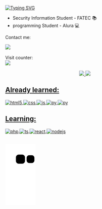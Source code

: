 
 <div align="left">
 
[![Typing SVG](https://readme-typing-svg.herokuapp.com?size=26&duration=3500&color=FFFFFF&background=00FF8E00&left=true&multiline=true&width=650&height=140&lines=Hi!+I'm+Léo,+;I'm+a+developer!;Feel+free+to+take+a+look+my+repositories.+)](https://git.io/typing-svg)
</div>

- Security Information Student - FATEC 📚
- programming Student - Alura 💻

Contact me:

 <a href="https://www.linkedin.com/in/leonardo-r2022" target="_blank"><img src="https://img.shields.io/badge/-LinkedIn-%230077B5?style=for-the-badge&logo=linkedin&logoColor=white" target="_blank"></a> 

Visit counter: <br>
<img src="https://profile-counter.glitch.me/LeoNardoRR/count.svg" />


 <!-- Spotify Now Playing Card https://github.com/novatorem/novatorem 
<div align="center">
  <a href="https://open.spotify.com/user/a05xjm5ey5mxrqz4j8shvnpqn">
    <img height ="200em" display ="flex"  align="right"  src="https://spotify-github-profile.vercel.app/api/view.svg?uid=a05xjm5ey5mxrqz4j8shvnpqn&redirect=true][https://spotify-github-profile.vercel.app/api/view.svg?uid=a05xjm5ey5mxrqz4j8shvnpqn&cover_image=true&theme=default&bar_color_cover=true" 
    alt="Spotify now playing Léo"/>
  </a>
</div>
-->

<div align="center">
  <a href="https://github.com/LeoNardoRR">
  <img height="140em" src="https://github-readme-stats.vercel.app/api?username=LeoNardoRR&show_icons=true&theme=dracula&include_all_commits=true&count_private=true"/>
  <img height="140em" src="https://github-readme-stats.vercel.app/api/top-langs/?username=LeoNardoRR&layout=compact&langs_count=7&theme=dracula"/>
</div>

 
## Already learned:

<div style="display: inline_block">
  <img align="center" alt="html5" src="https://img.shields.io/badge/HTML5-E34F26?style=for-the-badge&logo=html5&logoColor=white" />
  <img align="center" alt="css" src="https://img.shields.io/badge/CSS3-1572B6?style=for-the-badge&logo=css3&logoColor=white" />
  <img align="center" alt="js" src="https://img.shields.io/badge/JavaScript-F7DF1E?style=for-the-badge&logo=javascript&logoColor=black" /> 
  <img align="center" alt="py" widht="50px" height="60px" src="https://cdn.jsdelivr.net/gh/devicons/devicon/icons/python/python-original-wordmark.svg" />
  <img align="center" alt="py" widht="50px" height="60px" img src="https://cdn.jsdelivr.net/gh/devicons/devicon/icons/mysql/mysql-original-wordmark.svg" />
          
 
## Learning:  
  
  <img align ="center" alt="php" widht="50px" height="60px" src="https://cdn.jsdelivr.net/gh/devicons/devicon/icons/php/php-plain.svg" />
  <img align="center" alt="ts" src="https://img.shields.io/badge/TypeScript-007ACC?style=for-the-badge&logo=typescript&logoColor=white" />
  <img align="center" alt="react" src="https://img.shields.io/badge/React-20232A?style=for-the-badge&logo=react&logoColor=61DAFB" />
  <img align="center" alt="nodejs" src="https://img.shields.io/badge/Node.js-43853D?style=for-the-badge&logo=node.js&logoColor=white" />
      
</div><br/>
  
![Snake eif](https://github.com/LeoNardoRR/LeoNardoRR/blob/output/github-contribution-grid-snake.svg)
